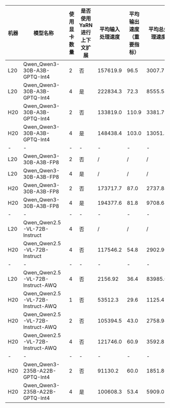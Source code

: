 |机器|模型名称|使用显卡数量|是否使用YaRN进行上下文扩展|平均输入处理速度|平均输出速度（重要指标）|平均总处理速度|备注
|-|-|-|-|-|-|-|-|
|L20|Qwen_Qwen3-30B-A3B-GPTQ-Int4|2|否|157619.9|96.5|3007.75|
|L20|Qwen_Qwen3-30B-A3B-GPTQ-Int4|4|是|222834.3|72.3|8555.54|
|H20|Qwen_Qwen3-30B-A3B-GPTQ-Int4|2|否|133819.0|110.9|3381.79|
|H20|Qwen_Qwen3-30B-A3B-GPTQ-Int4|4|是|148438.4|103.0|13051.33|
|-|-|-|-|-|-|-|
|L20|Qwen_Qwen3-30B-A3B-FP8|2|否|/|/|/|
|L20|Qwen_Qwen3-30B-A3B-FP8|4|是|/|/|/|
|H20|Qwen_Qwen3-30B-A3B-FP8|2|否|173717.7|87.0|2737.84|
|H20|Qwen_Qwen3-30B-A3B-FP8|4|是|194377.6|81.8|9708.68|
|-|-|-|-|-|-|-|
|L20|Qwen_Qwen2.5-VL-72B-Instruct|4|否|/|/|/|
|H20|Qwen_Qwen2.5-VL-72B-Instruct|4|否|117546.2|54.8|2902.90|
|-|-|-|-|-|-|-|
|L20|Qwen_Qwen2.5-VL-72B-Instruct-AWQ|4|否|2156.92|36.4|83985.0|
|H20|Qwen_Qwen2.5-VL-72B-Instruct-AWQ|1|否|53512.3|29.6|1125.47|单卡显存不足，PYTORCH_CUDA_ALLOC_CONF=expandable_segments:True
|H20|Qwen_Qwen2.5-VL-72B-Instruct-AWQ|2|否|105394.5|43.0|2758.94|
|H20|Qwen_Qwen2.5-VL-72B-Instruct-AWQ|4|否|121746.0|60.9|3592.85|
|-|-|-|-|-|-|-|
|H20|Qwen_Qwen3-235B-A22B-GPTQ-Int4|2|否|91130.2|60.0|1851.86|
|H20|Qwen_Qwen3-235B-A22B-GPTQ-Int4|4|是|100608.3|53.4|5909.07|
